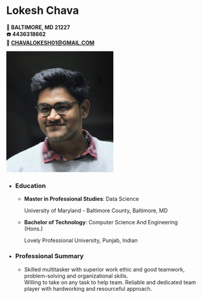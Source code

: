 # Lokesh Chava
**📍 BALTIMORE, MD 21227**  
**☎️  4436318662**  
**📧 CHAVALOKESH01@GMAIL.COM**

![Profile_image](Headshot.jpg)
 * ### Education 
   * **Master in Professional Studies**: Data Science
     
     University of Maryland - Baltimore County, Baltimore, MD
   * **Bachelor of Technology**: Computer Science And Engineering (Hons.)
     
     Lovely Professional University, Punjab, Indian
 * ### Professional Summary
   * Skilled multitasker with superior work ethic and good teamwork, problem-solving and organizational skills.  
     Willing to take on any task to help team. Reliable and dedicated team player with hardworking and resourceful approach.
